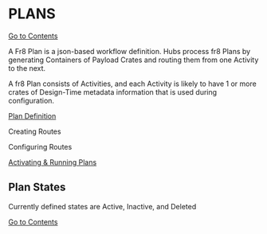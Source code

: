 # PLANS
[Go to Contents](https://github.com/Fr8org/Fr8Core/blob/master/Docs/Home.md)  

A Fr8 Plan  is a json-based workflow definition. Hubs process  fr8 Plans by generating Containers of Payload Crates and routing them from one Activity to the next.

A  fr8 Plan consists of Activities, and each Activity is likely to have 1 or more crates of Design-Time metadata information that is used during configuration.

[Plan Definition](https://github.com/Fr8org/Fr8Core/blob/master/Docs/ForDevelopers/Objects/PlanJSONDefinition.md)  

Creating Routes

Configuring Routes

[Activating & Running Plans](https://github.com/Fr8org/Fr8Core/blob/master/Docs/ForDevelopers/Objects/PlansActivationAndRunning.md)  

## Plan States

Currently defined states are Active, Inactive, and Deleted

[Go to Contents](https://github.com/Fr8org/Fr8Core/blob/master/Docs/Home.md)  
